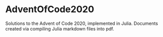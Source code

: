 # AdventOfCode2020
Solutions to the Advent of Code 2020, implemented in Julia. Documents created via compiling Julia markdown files into pdf.
